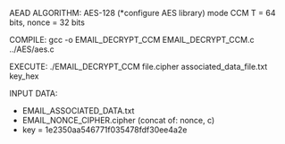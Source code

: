 AEAD ALGORITHM: AES-128 (*configure AES library) mode CCM 
T = 64 bits, nonce = 32 bits

COMPILE: gcc -o EMAIL_DECRYPT_CCM EMAIL_DECRYPT_CCM.c ../AES/aes.c

EXECUTE: ./EMAIL_DECRYPT_CCM file.cipher associated_data_file.txt key_hex

INPUT DATA: 
- EMAIL_ASSOCIATED_DATA.txt 
- EMAIL_NONCE_CIPHER.cipher (concat of: nonce, c)
- key = 1e2350aa546771f035478fdf30ee4a2e
